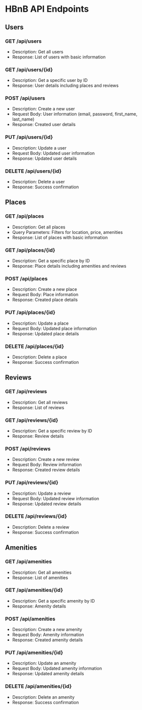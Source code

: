 # HBnB API Endpoints

## Users

### GET /api/users
- Description: Get all users
- Response: List of users with basic information

### GET /api/users/{id}
- Description: Get a specific user by ID
- Response: User details including places and reviews

### POST /api/users
- Description: Create a new user
- Request Body: User information (email, password, first_name, last_name)
- Response: Created user details

### PUT /api/users/{id}
- Description: Update a user
- Request Body: Updated user information
- Response: Updated user details

### DELETE /api/users/{id}
- Description: Delete a user
- Response: Success confirmation

## Places

### GET /api/places
- Description: Get all places
- Query Parameters: Filters for location, price, amenities
- Response: List of places with basic information

### GET /api/places/{id}
- Description: Get a specific place by ID
- Response: Place details including amenities and reviews

### POST /api/places
- Description: Create a new place
- Request Body: Place information
- Response: Created place details

### PUT /api/places/{id}
- Description: Update a place
- Request Body: Updated place information
- Response: Updated place details

### DELETE /api/places/{id}
- Description: Delete a place
- Response: Success confirmation

## Reviews

### GET /api/reviews
- Description: Get all reviews
- Response: List of reviews

### GET /api/reviews/{id}
- Description: Get a specific review by ID
- Response: Review details

### POST /api/reviews
- Description: Create a new review
- Request Body: Review information
- Response: Created review details

### PUT /api/reviews/{id}
- Description: Update a review
- Request Body: Updated review information
- Response: Updated review details

### DELETE /api/reviews/{id}
- Description: Delete a review
- Response: Success confirmation

## Amenities

### GET /api/amenities
- Description: Get all amenities
- Response: List of amenities

### GET /api/amenities/{id}
- Description: Get a specific amenity by ID
- Response: Amenity details

### POST /api/amenities
- Description: Create a new amenity
- Request Body: Amenity information
- Response: Created amenity details

### PUT /api/amenities/{id}
- Description: Update an amenity
- Request Body: Updated amenity information
- Response: Updated amenity details

### DELETE /api/amenities/{id}
- Description: Delete an amenity
- Response: Success confirmation
